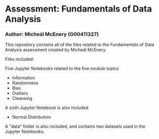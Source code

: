 # Assessment: Fundamentals of Data Analysis
### Author: Micheál McEnery (G00411327)

This repository contains all of the files related to the Fundamentals of Data Analysis assessment created by Micheál McEnery.

Files included:

Five Jupyter Notebooks related to the five module topics
- Information
- Randomness
- Bias
- Outliers
- Cleansing

A sixth Jupyter Notebook is also included
- Normal Distribution

A "data" folder is also included, and contains two datasets used in the Jupyter Notebooks.

